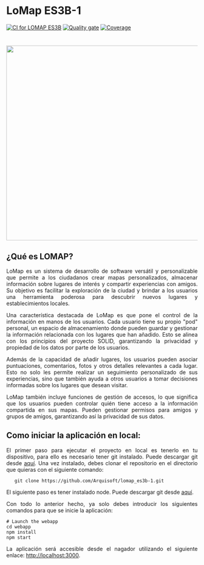 # LoMap ES3B-1

[![CI for LOMAP ES3B](https://github.com/Arquisoft/lomap_es3b-1/actions/workflows/lomap_es3b.yml/badge.svg)](https://github.com/Arquisoft/lomap_es3b-1/actions/workflows/lomap_es3b.yml)
[![Quality gate](https://sonarcloud.io/api/project_badges/measure?project=Arquisoft_lomap_es3b-1)](https://sonarcloud.io/summary/new_code?id=Arquisoft_lomap_es3b-1)
[![Coverage](https://sonarcloud.io/api/project_badges/measure?project=Arquisoft_lomap_es3b-1&metric=coverage)](https://sonarcloud.io/summary/new_code?id=Arquisoft_lomap_es3b-1)

<h1 align="center"><img src="https://uploads-ssl.webflow.com/5f293d335491de78b3044bf8/5f293d335491de66cb044d4d_map-new3.gif" width="1024" height="512"></h1>

## ¿Qué es LOMAP?
<p align="justify">
LoMap es un sistema de desarrollo de software versátil y personalizable que permite a los ciudadanos crear mapas personalizados, almacenar información sobre lugares de interés y compartir experiencias con amigos. Su objetivo es facilitar la exploración de la ciudad y brindar a los usuarios una herramienta poderosa para descubrir nuevos lugares y establecimientos locales.
</p>
<p align="justify">
Una característica destacada de LoMap es que pone el control de la información en manos de los usuarios. Cada usuario tiene su propio "pod" personal, un espacio de almacenamiento donde pueden guardar y gestionar la información relacionada con los lugares que han añadido. Esto se alinea con los principios del proyecto SOLID, garantizando la privacidad y propiedad de los datos por parte de los usuarios.
</p>
<p align="justify">
Además de la capacidad de añadir lugares, los usuarios pueden asociar puntuaciones, comentarios, fotos y otros detalles relevantes a cada lugar. Esto no solo les permite realizar un seguimiento personalizado de sus experiencias, sino que también ayuda a otros usuarios a tomar decisiones informadas sobre los lugares que desean visitar.
</p>
<p align="justify">
LoMap también incluye funciones de gestión de accesos, lo que significa que los usuarios pueden controlar quién tiene acceso a la información compartida en sus mapas. Pueden gestionar permisos para amigos y grupos de amigos, garantizando así la privacidad de sus datos.
</p>



## Como iniciar la aplicación en local:
<p align="justify">
   El primer paso para ejecutar el proyecto en local es tenerlo en tu dispositivo, para ello es necesario tener git instalado. Puede descargar git desde <a      href="https://git-scm.com/downloads">aquí</a>.
   Una vez instalado, debes clonar el repositorio en el directorio que quieras con el siguiente comando:
</p>

```shell
   git clone https://github.com/Arquisoft/lomap_es3b-1.git
```

<p align="justify">
   El siguiente paso es tener instalado node. Puede descargar git desde <a href="https://nodejs.org/en">aquí</a>.
</p>

<p align="justify">
   Con todo lo anterior hecho, ya solo debes introducir los siguientes comandos para que se inicie la aplicación:
</p>

```shell
# Launch the webapp
cd webapp
npm install
npm start
```
<p align="justify">
   La aplicación será accesible desde el nagador utilizando el siguiente enlace: <a href="http://localhost:3000">http://localhost:3000</a>.
</p>
